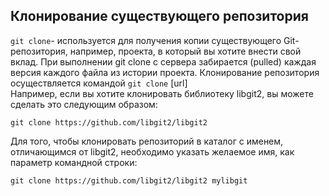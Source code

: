 ## **Клонирование существующего репозитория**

`git clone`- используется для получения копии существующего Git-репозитория, например, проекта, в который вы хотите внести свой вклад.  При выполнении git clone с сервера забирается (pulled) каждая версия каждого файла из истории проекта. 
Клонирование репозитория осуществляется командой `git clone` [url]  
Например, если вы
хотите клонировать библиотеку libgit2, вы можете сделать это следующим образом:
```
git clone https://github.com/libgit2/libgit2
```
 Для того, чтобы клонировать репозиторий в
каталог с именем, отличающимся от libgit2, необходимо указать желаемое имя, как
параметр командной строки:
```
git clone https://github.com/libgit2/libgit2 mylibgit
```
